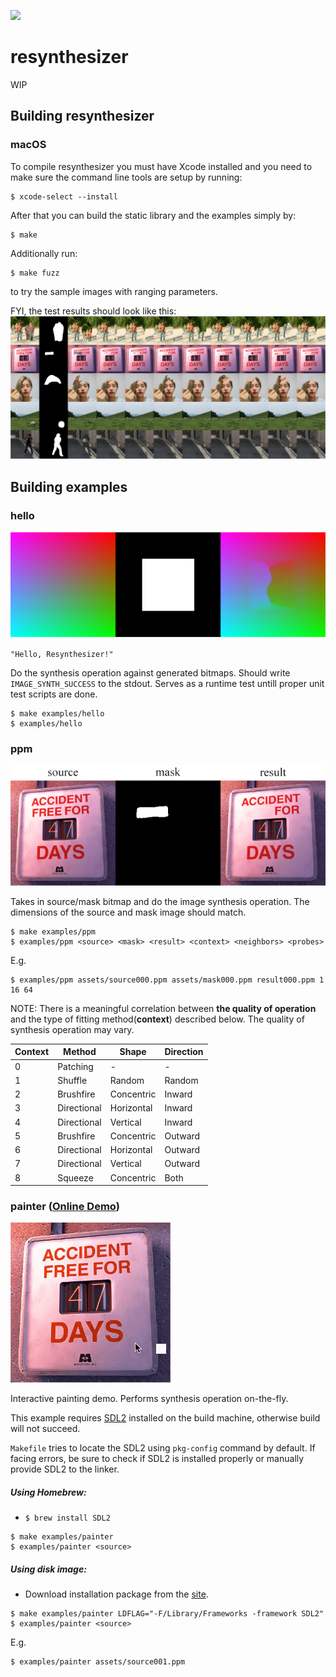 [![](https://github.com/61315/resynthesizer/actions/workflows/test.yml/badge.svg)](https://github.com/61315/resynthesizer/actions/workflows/test.yml)

# resynthesizer

WIP

## Building resynthesizer

### macOS

To compile resynthesizer you must have Xcode installed and you need to make sure the command line tools are setup by running:

```
$ xcode-select --install
```

After that you can build the static library and the examples simply by:

```
$ make
```

Additionally run:
```
$ make fuzz
```

to try the sample images with ranging parameters. 

FYI, the test results should look like this:
![preview](./docs/preview.png)

## Building examples

### hello

![example-hello](./docs/example-hello.png)

`"Hello, Resynthesizer!"`

Do the synthesis operation against generated bitmaps. Should write `IMAGE_SYNTH_SUCCESS` to the stdout. Serves as a runtime test untill proper unit test scripts are done.

```
$ make examples/hello
$ examples/hello
```

### ppm

![example-ppm](./docs/example-ppm.png)

Takes in source/mask bitmap and do the image synthesis operation. The dimensions of the source and mask image should match.

```
$ make examples/ppm
$ examples/ppm <source> <mask> <result> <context> <neighbors> <probes>
```

E.g.
```
$ examples/ppm assets/source000.ppm assets/mask000.ppm result000.ppm 1 16 64
```

NOTE: There is a meaningful correlation between **the quality of operation** and the type of fitting method(**context**) described below. The quality of synthesis operation may vary.

| Context | Method      | Shape      | Direction |
|---------|-------------|------------|-----------|
| 0       | Patching    | -          | -         |
| 1       | Shuffle     | Random     | Random    |
| 2       | Brushfire   | Concentric | Inward    |
| 3       | Directional | Horizontal | Inward    |
| 4       | Directional | Vertical   | Inward    |
| 5       | Brushfire   | Concentric | Outward   |
| 6       | Directional | Horizontal | Outward   |
| 7       | Directional | Vertical   | Outward   |
| 8       | Squeeze     | Concentric | Both      |

### painter ([Online Demo](https://61315.github.io/resynthesizer/painter.html))

![example-painter](./docs/example-painter.gif)

Interactive painting demo. Performs synthesis operation on-the-fly.

This example requires [SDL2](https://wiki.libsdl.org/Installation) installed on the build machine, otherwise build will not succeed.

`Makefile` tries to locate the SDL2 using `pkg-config` command by default. If facing errors, be sure to check if SDL2 is installed properly or manually provide SDL2 to the linker.

##### Using Homebrew:
- `$ brew install SDL2`

```
$ make examples/painter
$ examples/painter <source>
```

##### Using disk image:
- Download installation package from the [site](https://libsdl.org/download-2.0.php).

```
$ make examples/painter LDFLAG="-F/Library/Frameworks -framework SDL2"
$ examples/painter <source>
```

E.g.
```
$ examples/painter assets/source001.ppm
```
